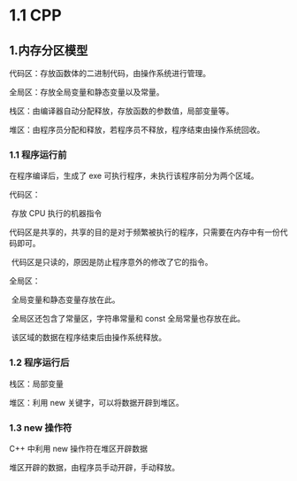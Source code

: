 # 1.1 CPP

## 1.内存分区模型

代码区：存放函数体的二进制代码，由操作系统进行管理。

全局区：存放全局变量和静态变量以及常量。

栈区：由编译器自动分配释放，存放函数的参数值，局部变量等。

堆区：由程序员分配和释放，若程序员不释放，程序结束由操作系统回收。

### 1.1 程序运行前

在程序编译后，生成了 exe 可执行程序，未执行该程序前分为两个区域。

代码区：

​ 存放 CPU 执行的机器指令

​ 代码区是共享的，共享的目的是对于频繁被执行的程序，只需要在内存中有一份代码即可。

​ 代码区是只读的，原因是防止程序意外的修改了它的指令。

全局区：

​ 全局变量和静态变量存放在此。

​ 全局区还包含了常量区，字符串常量和 const 全局常量也存放在此。

​ 该区域的数据在程序结束后由操作系统释放。

### 1.2 程序运行后

栈区：局部变量

堆区：利用 new 关键字，可以将数据开辟到堆区。

### 1.3 new 操作符

C++ 中利用 new 操作符在堆区开辟数据

堆区开辟的数据，由程序员手动开辟，手动释放。


